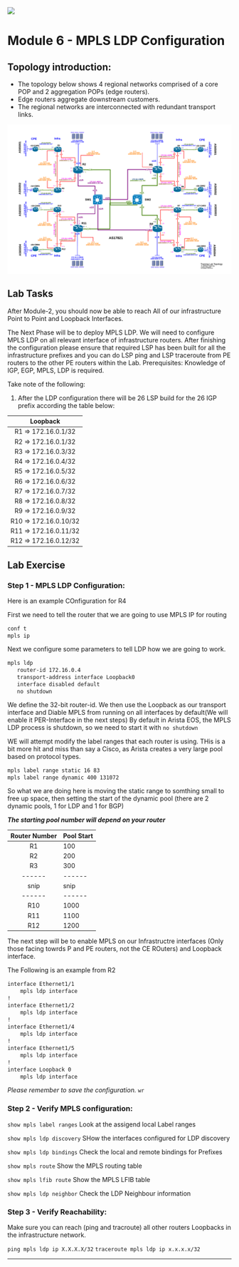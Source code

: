 ![](apnic_logo.png)

# Module 6 - MPLS LDP Configuration
## Topology introduction:
-	The topology below shows 4 regional networks comprised of a core POP and 2 aggregation POPs (edge routers).
-	Edge routers aggregate downstream customers.
-	The regional networks are interconnected with redundant transport links.

![](LabTopology-MPLS-20240523.png)

<div style="page-break-after: always;"></div>

## Lab Tasks

After Module-2, you should now be able to reach All of our infrastructure Point to Point and Loopback Interfaces.

The Next Phase will be to deploy MPLS LDP.
We will need to configure MPLS LDP on all relevant
interface of infrastructure routers. After finishing the configuration please ensure that required
LSP has been built for all the infrastructure prefixes and you can do LSP ping and LSP
traceroute from PE routers to the other PE routers within the Lab.
Prerequisites: Knowledge of IGP, EGP, MPLS, LDP is required.     

Take note of the following:


1.	After the LDP configuration there will be 26 LSP build for the 26 IGP prefix according the table below:

| Loopback |
|:-------------:|
|R1 => 172.16.0.1/32| 
|R2 => 172.16.0.1/32 | 
|R3 => 172.16.0.3/32 | 
|R4 => 172.16.0.4/32|
|R5 => 172.16.0.5/32|
|R6 => 172.16.0.6/32|
|R7 => 172.16.0.7/32|
|R8 => 172.16.0.8/32|
|R9 => 172.16.0.9/32|
|R10 => 172.16.0.10/32|
|R11 => 172.16.0.11/32|
|R12 => 172.16.0.12/32|


<div style="page-break-after: always;"></div>

## Lab Exercise
### Step 1 - MPLS LDP Configuration:
Here is an example COnfiguration for R4

First we need to tell the router that we are going to use MPLS IP for routing

```
conf t
mpls ip
```

Next we configure some parameters to tell LDP how we are going to work.
```
mpls ldp
   router-id 172.16.0.4
   transport-address interface Loopback0
   interface disabled default
   no shutdown
```
We define the 32-bit router-id.
We then use the Loopback as our transport interface and
Diable MPLS from running on all interfaces by default(We will enable it PER-Interface in the next steps)
By default in Arista EOS, the  MPLS LDP process is shutdown, so we need to start it with `no shutdown`

WE will attempt modify the label ranges that each router is using.
THis is a bit more hit and miss than say a Cisco, as Arista creates a very large pool based on protocol types.

```
mpls label range static 16 83
mpls label range dynamic 400 131072
```
So what we are doing here is moving the static range to somthing small to free up space, then setting the start of the dynamic pool (there are 2 dynamic pools, 1 for LDP and 1 for BGP)

_**The starting pool number will depend on your router**_ 

| Router Number | Pool Start    |
|:-------------:|:-----------   |
|   R1          |   100         |
|   R2          |   200         |
|   R3          |   300         |
|   ------      |   ------      |
|   snip        |   snip        |
|   ------      |   ------      |
|   R10         |   1000        |
|   R11         |   1100        |
|   R12         |   1200        |


The next step will be to enable MPLS on our Infrastructre interfaces (Only those facing towrds P and PE routers, not the CE ROuters) and Loopback interface.

The Following is an example from R2

```
interface Ethernet1/1
    mpls ldp interface
!
interface Ethernet1/2
    mpls ldp interface
!
interface Ethernet1/4
    mpls ldp interface
!
interface Ethernet1/5
    mpls ldp interface
!
interface Loopback 0
    mpls ldp interface
```

_Please remember to save the configuration._ `wr`

### Step 2 - Verify MPLS configuration:

`show mpls label ranges` 	 Look at the assigend local Label ranges

`show mpls ldp discovery`   SHow the interfaces configured for LDP discovery

`show mpls ldp bindings`  	 Check the local and remote bindings for Prefixes

`show mpls route`    Show the MPLS routing table

`show mpls lfib route`  Show the MPLS LFIB table

`show mpls ldp neighbor`    Check the LDP Neighbour information





### Step 3 - Verify Reachability:

Make sure you can reach (ping and tracroute) all other routers Loopbacks in the infrastructure network.

`ping mpls ldp ip X.X.X.X/32`
`traceroute mpls ldp ip x.x.x.x/32`

***
